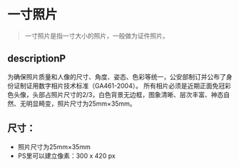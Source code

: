 # 一寸照片
> 一寸照片是指一寸大小的照片，一般做为证件照片。

## descriptionP
为确保照片质量和人像的尺寸、角度、姿态、色彩等统一，公安部制订并公布了身份证制证用数字相片技术标准（GA461-2004）。
所有相片必须是近期正面免冠彩色头像，头部占照片尺寸的2/3，白色背景无边框，图象清晰、层次丰富、神态自然、无明显畸变，照片尺寸为25mm×35mm。

## 尺寸：
- 照片尺寸为25mm×35mm
- PS里可以建立像素：300 x 420 px